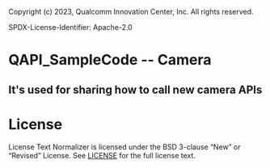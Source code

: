 Copyright (c) 2023, Qualcomm Innovation Center, Inc. All rights reserved.

SPDX-License-Identifier: Apache-2.0

# QAPI_SampleCode  -- Camera
## It's used for sharing how to call new camera APIs


# License
License Text Normalizer is licensed under the BSD 3-clause “New” or “Revised” License. See [LICENSE](https://github.com/quic/android-on-snapdragon/blob/master/Camera/LICENSE) for the full license text.
